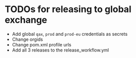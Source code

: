 # TODOs for releasing to global exchange

- Add global `qax`, `prod` and `prod-eu` credentials as secrets
- Change orgids
- Change pom.xml profile urls
- Add all 3 releases to the release_workflow.yml